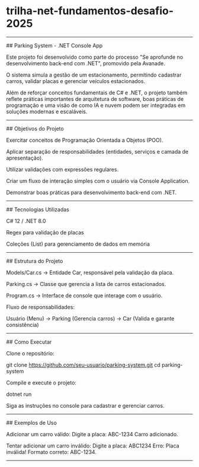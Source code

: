 # trilha-net-fundamentos-desafio-2025
<hr>
## Parking System - .NET Console App

Este projeto foi desenvolvido como parte do processo "Se aprofunde no desenvolvimento back-end com .NET", promovido pela Avanade.

O sistema simula a gestão de um estacionamento, permitindo cadastrar carros, validar placas e gerenciar veículos estacionados.

Além de reforçar conceitos fundamentais de C# e .NET, o projeto também reflete práticas importantes de arquitetura de software, boas práticas de programação e uma visão de como IA e nuvem podem ser integradas em soluções modernas e escaláveis.
<hr>
## Objetivos do Projeto

Exercitar conceitos de Programação Orientada a Objetos (POO).

Aplicar separação de responsabilidades (entidades, serviços e camada de apresentação).

Utilizar validações com expressões regulares.

Criar um fluxo de interação simples com o usuário via Console Application.

Demonstrar boas práticas para desenvolvimento back-end com .NET.
<hr>
## Tecnologias Utilizadas

C# 12 / .NET 8.0

Regex para validação de placas

Coleções (List<T>) para gerenciamento de dados em memória
<hr>
## Estrutura do Projeto

Models/Car.cs → Entidade Car, responsável pela validação da placa.

Parking.cs → Classe que gerencia a lista de carros estacionados.

Program.cs → Interface de console que interage com o usuário.

Fluxo de responsabilidades:

Usuário (Menu) → Parking (Gerencia carros) → Car (Valida e garante consistência)
<hr>
## Como Executar

Clone o repositório:

git clone https://github.com/seu-usuario/parking-system.git
cd parking-system


Compile e execute o projeto:

dotnet run


Siga as instruções no console para cadastrar e gerenciar carros.
<hr>
## Exemplos de Uso

Adicionar um carro válido:
Digite a placa: ABC-1234
Carro adicionado.

Tentar adicionar um carro inválido:
Digite a placa: ABC1234
Erro: Placa inválida! Formato correto: ABC-1234.

<hr>
